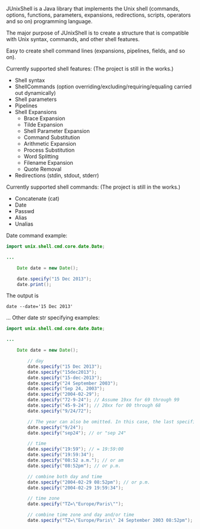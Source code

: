 JUnixShell is a Java library that implements the Unix shell (commands, options, functions, parameters, expansions, redirections, scripts, operators and so on) programming language.

The major purpose of JUnixShell is to create a structure that is compatible with Unix syntax, commands, and other shell features. 

Easy to create shell command lines (expansions, pipelines, fields, and so on).

Currently supported shell features: (The project is still in the works.)
* Shell syntax
* ShellCommands (option overriding/excluding/requiring/equaling carried out dynamically)
* Shell parameters
* Pipelines
* Shell Expansions
	* Brace Expansion
	* Tilde Expansion
	* Shell Parameter Expansion
	* Command Substitution
	* Arithmetic Expansion
	* Process Substitution
	* Word Splitting
	* Filename Expansion
	* Quote Removal
* Redirections (stdin, stdout, stderr)

Currently supported shell commands: (The project is still in the works.)
* Concatenate (cat)
* Date
* Passwd
* Alias
* Unalias

Date command example:

```java
import unix.shell.cmd.core.date.Date;

...

	Date date = new Date();

	date.specify("15 Dec 2013");
	date.print();
```

The output is
```
date --date='15 Dec 2013'
```

...
Other date str specifying examples:

```java
import unix.shell.cmd.core.date.Date;

...

	Date date = new Date();

		// day
		date.specify("15 Dec 2013");
		date.specify("15dec2013");
		date.specify("15-dec-2013");
		date.specify("24 September 2003");
		date.specify("Sep 24, 2003");
		date.specify("2004-02-29");
		date.specify("72-9-24"); // Assume 19xx for 69 through 99
		date.specify("45-9-24"); // 20xx for 00 through 68
		date.specify("9/24/72");

		// The year can also be omitted. In this case, the last specified year is used, or the current year if none.
		date.specify("9/24");
		date.specify("sep24"); // or "sep 24"

		// time
		date.specify("19:59"); // = 19:59:00
		date.specify("19:59:34");
		date.specify("08:52 a.m."); // or am
		date.specify("08:52pm"); // or p.m.

		// combine both day and time
		date.specify("2004-02-29 08:52pm"); // or p.m.
		date.specify("2004-02-29 19:59:34");

		// time zone
		date.specify("TZ=\"Europe/Paris\"");

		// combine time zone and day and/or time
		date.specify("TZ=\"Europe/Paris\" 24 September 2003 08:52pm"); // meaning: What date is it if it's September 24, 2003, at 8:52 p.m. in Europe/Paris?
```
